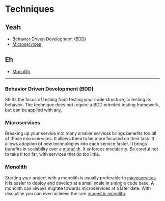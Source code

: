 
# Techniques

## Yeah

  * [Behavior Driven Development (BDD)](#behavior-driven-development-bdd)
  * [Microservices](#microservices)

## Eh
  
  * [Monolith](#monolith)

---

### Behavior Driven Development (BDD)

Shifts the focus of testing from testing your code structure, to testing its behavior.
The technique does not require a BDD oriented testing framework,
but can be applied with any.

### Microservices

Breaking up your service into many smaller services brings benefits too all of those microservices.
It allows them to be more focused on their task.
It allows adoption of new technologies into each service faster.
It brings benefits in scalability over a [monolith](#monolith).
It enforces modularity.
Be careful not to take it too far, with services that do too little.

### Monolith

Starting your project with a monolith is usually preferable to [microservices](#microservices).
It is easier to deploy and develop at a small scale in a single code base.
A monolith can always migrate towards microservices at a later date.
With discipline you can even achieve the rare
[magestic monolith](https://m.signalvnoise.com/the-majestic-monolith-29166d022228).
